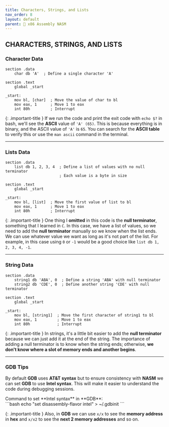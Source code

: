 ```yaml
---
title: Characters, Strings, and Lists
nav_order: 8
layout: default
parent: 🔲 x86 Assembly NASM
---
```


## **CHARACTERS, STRINGS, AND LISTS**

### **Character Data**

```
section .data
    char db 'A'  ; Define a single character 'A'

section .text
    global _start

_start:
    mov bl, [char]  ; Move the value of char to bl
    mov eax, 1      ; Move 1 to eax
    int 80h         ; Interrupt
```

{: .important-title }
If we run the code and print the exit code with `echo $?` in bash, we'll see the **ASCII** value of `'A' (65)`. This is because everything is in binary, and the ASCII value of `'A'` is `65`. You can search for the **ASCII table** to verify this or use the `man ascii` command in the terminal.

----

### **Lists Data**

```
section .data
    list db 1, 2, 3, 4  ; Define a list of values with no null terminator
                        ; Each value is a byte in size

section .text
    global _start

_start:
    mov bl, [list]  ; Move the first value of list to bl
    mov eax, 1      ; Move 1 to eax
    int 80h         ; Interrupt
```

{: .important-title }
One thing I **omitted** in this code is the **null terminator**, something that I learned in `C`. In this case, we have a list of values, so we need to add the **null terminator** manually so we know when the list ends. We can use whatever value we want as long as it's not part of the list. For example, in this case using `0` or `-1` would be a good choice like `list db 1, 2, 3, 4, -1`.

----

### **String Data**

```
section .data
    string1 db 'ABA', 0  ; Define a string 'ABA' with null terminator
    string2 db 'CDE', 0  ; Define another string 'CDE' with null terminator

section .text
    global _start

_start:
    mov bl, [string1]  ; Move the first character of string1 to bl
    mov eax, 1         ; Move 1 to eax
    int 80h            ; Interrupt
```

{: .important-title }
In strings, it's a little bit easier to add the **null terminator** because we can just add it at the end of the string. The importance of adding a null terminator is to know when the string ends; otherwise, **we don't know where a slot of memory ends and another begins**.

----

### **GDB Tips**

By default **GDB** uses **AT&T syntax** but to ensure consistency with **NASM** we can set **GDB** to use **Intel syntax**. This will make it easier to understand the code during debugging sessions.

<div class="code-example" markdown="1">
Command to set **Intel syntax** in **GDB**:
</div>
```bash
echo "set disassembly-flavor intel" > ~/.gdbinit
```

{: .important-title }
Also, in **GDB** we can use `x/x` to see the **memory address** in **hex** and `x/x2` to see the **next 2 memory addresses** and so on.